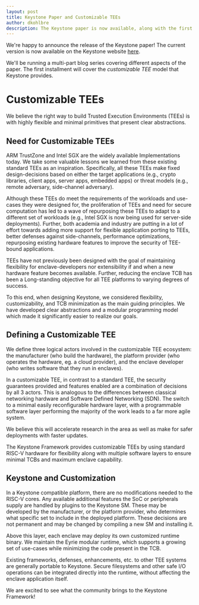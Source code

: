 ```yaml
---
layout: post
title: Keystone Paper and Customizable TEEs
author: dkohlbre
description: The Keystone paper is now available, along with the first entry in a series summarizing it.
---
```


We're happy to announce the release of the Keystone paper! The
current version is now available on the Keystone website
[here](https://keystone-enclave.org/files/keystone_paper_v1.pdf).

We'll be running a multi-part blog series covering different aspects
of the paper. The first installment will cover the _customizable TEE_
model that Keystone provides.

# Customizable TEEs

We believe the right way to build Trusted Execution Environments
(TEEs) is with highly flexible and minimal primitives that present
clear abstractions. 

## Need for Customizable TEEs

ARM TrustZone and Intel SGX are the widely available
Implementations today. We take some valuable lessons we learned from
these existing standard TEEs as an inspiration. Specifically, all these TEEs
make fixed design-decisions based on either the target applications (e.g.,
crypto libraries, client apps, server apps, embedded apps) or threat models
(e.g., remote adversary, side-channel adversary). 

Although these TEEs do meet
the requirements of the workloads and use-cases they were designed for,
the proliferation of TEEs and need for secure computation has led  to a wave
of repurposing these TEEs to adapt to a different set of workloads (e.g.,
Intel SGX is now being used for server-side deployments). Further,  both
academia and industry are putting in a lot of effort towards adding  more
support for flexible application porting to TEEs, better defenses against
side-channels,  performance optimizations, repurposing existing hardware
features to improve the security of  TEE-bound applications. 

TEEs have not previously been designed with the goal of maintaining flexibility
for enclave-developers nor extensibility if and when a new hardware
feature becomes available.  Further, reducing the enclave TCB has been a
Long-standing objective for all TEE platforms to varying degrees of success.  

To this end, when designing
Keystone,  we considered  flexibility, customizability, and TCB minimization as
the main guiding principles. We have developed clear abstractions and a
modular programming model which made it significantly  easier to realize our
goals. 


## Defining a Customizable TEE

We define three logical actors involved in the customizable TEE
ecosystem: the manufacturer (who build the hardware), the platform
provider (who operates the hardware, eg. a cloud provider), and the
enclave developer (who writes software that they run in enclaves).

In a customizable TEE, in contrast to a standard TEE, the security
guarantees provided and features enabled are a combination of
decisions by all 3 actors. This is analogous to the differences
between classical networking hardware and Software Defined Networking
(SDN). The switch to a minimal easily reconfigurable hardware layer, with a programmable software layer performing the majority of the work leads to a far more agile system.

We believe this will accelerate research in the area as well as make
for safer deployments with faster updates.

The Keystone Framework provides customizable TEEs by using standard
RISC-V hardware for flexibility along with multiple software layers to
ensure minimal TCBs and maximum enclave capability.


## Keystone and Customization

In a Keystone compatible platform, there are no modifications needed
to the RISC-V cores. Any available additional features the SoC or
peripherals supply are handled by plugins to the Keystone SM. These
may be developed by the manufacturer, or the platform provider, who
determines what specific set to include in the deployed
platform. These decisions are not permanent and may be changed by
compiling a new SM and installing it.

Above this layer, each enclave may deploy its own customized runtime
binary. We maintain the Eyrie modular runtime, which supports a growing
set of use-cases while minimizing the code present in the TCB.

Existing frameworks, defenses, enhancements, etc. to other TEE systems
are generally portable to Keystone. Secure filesystems and other safe
I/O operations can be integrated directly into the runtime, without
affecting the enclave application itself. 

We are excited to see what the community brings to the Keystone Framework!

